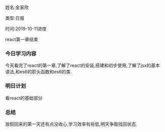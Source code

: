 姓名:金家欣

类型:日报

时间:2019-10-11进度

react第一章结束

### 今日学习内容

​	今天看完了react的第一章,了解了react的安装,搭建和初步使用,了解了jsx的基本语法,和es6的箭头函数和es6的类.

### 明日计划

看react的基础部分

### 总结

放假回来的第一天还有点没收心,学习效率有些低,明天争取找回状态.




